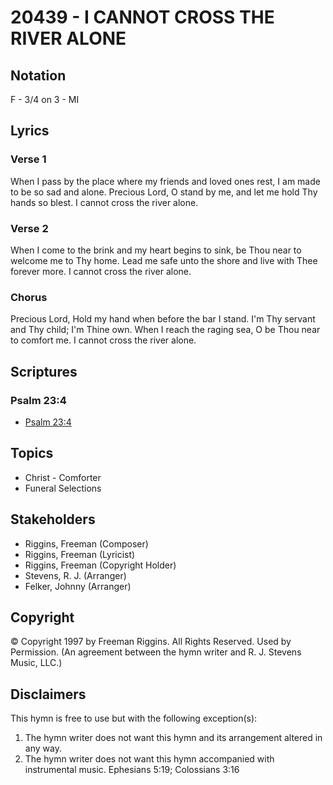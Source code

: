 # 20439 - I CANNOT CROSS THE RIVER ALONE

## Notation

F - 3/4 on 3 - MI

## Lyrics

### Verse 1

When I pass by the place where my friends and loved ones rest, I am made to be so sad and alone. Precious Lord, O stand by me, and let me hold Thy hands so blest. I cannot cross the river alone.

### Verse 2

When I come to the brink and my heart begins to sink, be Thou near to welcome me to Thy home. Lead me safe unto the shore and live with Thee forever more. I cannot cross the river alone.

### Chorus

Precious Lord, Hold my hand when before the bar I stand. I'm Thy servant and Thy child; I'm Thine own. When I reach the raging sea, O be Thou near to comfort me. I cannot cross the river alone.


## Scriptures

### Psalm 23:4

- [Psalm 23:4](https://www.biblegateway.com/passage/?search=Psalm%2023%3A4)


## Topics

- Christ - Comforter
- Funeral Selections

## Stakeholders

- Riggins, Freeman (Composer)
- Riggins, Freeman (Lyricist)
- Riggins, Freeman (Copyright Holder)
- Stevens, R. J. (Arranger)
- Felker, Johnny (Arranger)

## Copyright

© Copyright 1997 by Freeman Riggins. All Rights Reserved. Used by Permission.
(An agreement between the hymn writer and R. J. Stevens Music, LLC.)

## Disclaimers

This hymn is free to use but with the following exception(s):
1. The hymn writer does not want this hymn and its arrangement altered in any way.
2. The hymn writer does not want this hymn accompanied with instrumental music.
Ephesians 5:19; Colossians 3:16

